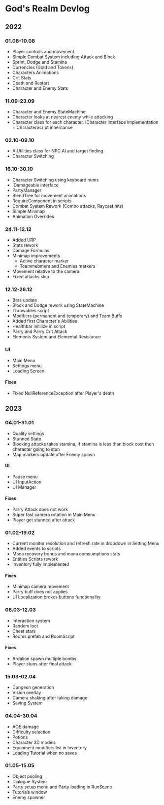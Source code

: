 # God's Realm Devlog #

## 2022

### 01.08-10.08
- Player controls and movement
- Simple Combat System including Attack and Block
- Sprint, Dodge and Stamina
- Currencies (Gold and Tokens)
- Characters Animations
- Crit Stats
- Death and Restart
- Character and Enemy Stats

### 11.09-23.09
- Character and Enemy StateMachine
- Character looks at nearest enemy while attacking
- Character class for each character. ICharacter interface implementation + CharacterScript inheritance

### 02.10-09.10
- AIUtilities class for NPC AI and target finding
- Character Switching

### 16.10-30.10 
- Character Switching using keyboard nums
- IDamageable interface
- PartyManager
- BlendTree for movement animations
- RequireComponent in scripts
- Combat System Rework (Combo attacks, Raycast hits)
- Simple Minimap
- Animation Overrides

### 24.11-12.12
- Added URP
- Stats rework
- Damage Formulas
- Minimap improvements
    - Active character marker
    - Teammebmers and Enemies markers
- Movement relative to the camera
- Fixed attacks skip

### 12.12-26.12
- Bars update
- Block and Dodge rework using StateMachine
- Throwables script
- Modifiers (permanent and temporary) and Team Buffs
- Added first Character's Abilities
- Healthbar initilize in script
- Parry and Parry Crit Attack
- Elements System and Elemental Resistance
### UI
- Main Menu
- Settings menu
- Loading Screen
#### Fixes
- Fixed NullReferenceException after Player's death

## 2023

### 04.01-31.01
- Quality settings
- Stunned State
- Blocking attacks takes stamina, if stamina is less than block cost then character going to stun
- Map markers update after Enemy spawn
#### UI
- Pause menu
- UI InputAction
- UI Manager
#### Fixes
- Parry Attack does not work
- Super fast camera rotation in Main Menu
- Player get stunned after attack

### 01.02-19.02
- Current monitor resolution and refresh rate in dropdown in Setting Menu
- Added events to scripts
- Mana recovery bonus and mana comsumptions stats
- Entities Scripts rework
- Inventory fully implemented
#### Fixes
- Minimap camera movement
- Parry buff does not applies
- UI Localization brokes buttons functionality

### 08.03-12.03
- Interaction system
- Random loot
- Chest stars
- Rooms prefab and RoomScript
#### Fixes
- Ardalion spawn multiple bombs
- Player stuns after final attack

### 15.03-02.04
- Dungeon generation
- Vision overlay
- Camera shaking after taking damage
- Saving System

### 04.04-30.04 
- AOE damage
- Difficulty selection
- Potions
- Character 3D models
- Equipment modifiers list in Inventory
- Loading Tutorial when no saves
 
### 01.05-15.05
- Object pooling
- Dialogue System
- Party setup menu and Party loading in RunScene
- Tutorials window
- Enemy spawner
